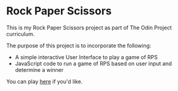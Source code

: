 # Rock Paper Scissors
This is my Rock Paper Scissors project as part of The Odin Project curriculum.

The purpose of this project is to incorporate the following:
- A simple interactive User Interface to play a game of RPS
- JavaScript code to run a game of RPS based on user input and determine a winner

You can play [here](https://newmanem23.github.io/rock-paper-scissors/) if you'd like.
